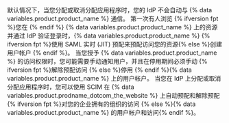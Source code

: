 默认情况下，当您分配或取消分配应用程序时，您的 IdP 不会自动与 {% data variables.product.product_name %} 通信。 第一次有人浏览 {% ifversion fpt %}您在 {% endif %} {% data variables.product.product_name %} 上的资源并通过 IdP 验证登录时，{% data variables.product.product_name %} {% ifversion fpt %}使用 SAML 实时 (JIT) 预配来预配访问您的资源{% else %}创建用户帐户 {% endif %}。 当您授予 {% data variables.product.product_name %} 的访问权限时，您可能需要手动通知用户，并且在停用期间必须手动 {% ifversion fpt %}解除预配访问 {% else %}停用 {% endif %}{% data variables.product.product_name %} 上的用户帐户。 当您在 IdP 上分配或取消分配应用程序时，您可以使用 SCIM 在 {% data variables.product.prodname_dotcom_the_website %} 上自动预配和解除预配 {% ifversion fpt %}对您的企业拥有的组织的访问 {% else %}{% data variables.product.product_name %} 的用户帐户和访问{% endif %}。
